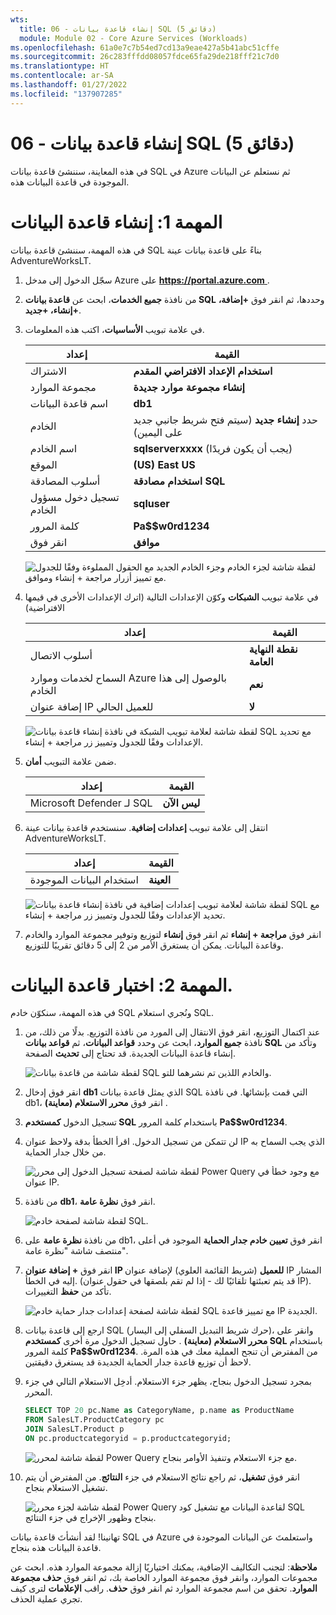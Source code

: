 ```yaml
---
wts:
  title: 06 - إنشاء قاعدة بيانات SQL (5 دقائق)
  module: Module 02 - Core Azure Services (Workloads)
ms.openlocfilehash: 61a0e7c7b54ed7cd13a9eae427a5b41abc51cffe
ms.sourcegitcommit: 26c283fffdd08057fdce65fa29de218fff21c7d0
ms.translationtype: HT
ms.contentlocale: ar-SA
ms.lasthandoff: 01/27/2022
ms.locfileid: "137907285"
---
```

# <a name="06---create-a-sql-database-5-min"></a>06 - إنشاء قاعدة بيانات SQL (5 دقائق)

في هذه المعاينة، سننشئ قاعدة بيانات SQL في Azure ثم نستعلم عن البيانات الموجودة في قاعدة البيانات هذه.

# <a name="task-1-create-the-database"></a>المهمة 1: إنشاء قاعدة البيانات 

في هذه المهمة، سننشئ قاعدة بيانات SQL بناءً على قاعدة بيانات عينة AdventureWorksLT. 

1. سجّل الدخول إلى مدخل Azure على [ **https://portal.azure.com** ](https://portal.azure.com).

2. من نافذة **جميع الخدمات**، ابحث عن **قاعدة بيانات SQL** وحددها، ثم انقر فوق **+إضافة، +إنشاء، +جديد**. 

3. في علامة تبويب **الأساسيات**، اكتب هذه المعلومات.  

    | إعداد | القيمة | 
    | --- | --- |
    | الاشتراك | **استخدام الإعداد الافتراضي المقدم** |
    | مجموعة الموارد | **إنشاء مجموعة موارد جديدة** |
    | اسم قاعدة البيانات| **db1** | 
    | الخادم | حدد **إنشاء جديد** (سيتم فتح شريط جانبي جديد على اليمين)|
    | اسم الخادم | **sqlserverxxxx** (يجب أن يكون فريدًا) | 
    | ‏‏الموقع | **(US) East US** |
    | أسلوب المصادقة | **استخدام مصادقة SQL** |
    | تسجيل دخول مسؤول الخادم | **sqluser** |
    | كلمة المرور | **Pa$$w0rd1234** |
    | انقر فوق   | **موافق** |

   ![لقطة شاشة لجزء الخادم وجزء الخادم الجديد مع الحقول المملوءة وفقًا للجدول مع تمييز أزرار مراجعة + إنشاء وموافق.](../images/0501.png)

4. في علامة تبويب **الشبكات** وكوّن الإعدادات التالية (اترك الإعدادات الأخرى في قيمها الافتراضية) 

    | إعداد | القيمة | 
    | --- | --- |
    | أسلوب الاتصال | **نقطة النهاية العامة** |    
    | السماح لخدمات وموارد Azure بالوصول إلى هذا الخادم | **نعم** |
    | إضافة عنوان IP للعميل الحالي | **لا** |
    
   ![لقطة شاشة لعلامة تبويب الشبكة في نافذة إنشاء قاعدة بيانات SQL مع تحديد الإعدادات وفقًا للجدول وتمييز زر مراجعة + إنشاء.](../images/0501b.png)

5. ضمن علامة التبويب **أمان**. 

    | إعداد | القيمة | 
    | --- | --- |
    | Microsoft Defender لـ SQL| **ليس الآن** |
    
6. انتقل إلى علامة تبويب **إعدادات إضافية**. سنستخدم قاعدة بيانات عينة AdventureWorksLT.

    | إعداد | القيمة | 
    | --- | --- |
    | استخدام البيانات الموجودة | **العينة** |

    ![لقطة شاشة لعلامة تبويب إعدادات إضافية في نافذة إنشاء قاعدة بيانات SQL مع تحديد الإعدادات وفقًا للجدول وتمييز زر مراجعة + إنشاء.](../images/0501c.png)

7. انقر فوق **مراجعة + إنشاء** ثم انقر فوق **إنشاء** لتوزيع وتوفير مجموعة الموارد والخادم وقاعدة البيانات. يمكن أن يستغرق الأمر من 2 إلى 5 دقائق تقريبًا للتوزيع.


# <a name="task-2-test-the-database"></a>المهمة 2: اختبار قاعدة البيانات.

في هذه المهمة، سنكوّن خادم SQL ونُجري استعلام SQL. 

1. عند اكتمال التوزيع، انقر فوق الانتقال إلى المورد من نافذة التوزيع. بدلًا من ذلك، من نافذة **جميع الموارد**، ابحث عن وحدد **قواعد البيانات**، ثم **قواعد بيانات SQL** وتأكد من إنشاء قاعدة البيانات الجديدة. قد تحتاج إلى **تحديث** الصفحة.

    ![لقطة شاشة من قاعدة بيانات SQL والخادم اللذين تم نشرهما للتو.](../images/0502.png)

2. انقر فوق إدخال **db1** الذي يمثل قاعدة بيانات SQL التي قمت بإنشائها. في نافذة db1، انقر فوق **محرر الاستعلام (معاينة)** .

3. تسجيل الدخول **كمستخدم SQL** باستخدام كلمة المرور **Pa$$w0rd1234**.

4. لن تتمكن من تسجيل الدخول. اقرأ الخطأ بدقة ولاحظ عنوان IP الذي يجب السماح به من خلال جدار الحماية. 

    ![لقطة شاشة لصفحة تسجيل الدخول إلى محرر Power Query مع وجود خطأ في عنوان IP.](../images/0503.png)

5. من نافذة **db1**، انقر فوق **نظرة عامة**. 

    ![لقطة شاشة لصفحة خادم SQL.](../images/0504.png)

6. من نافذة **نظرة عامة** على db1، انقر فوق **تعيين خادم جدار الحماية** الموجود في أعلى منتصف شاشة "نظرة عامة".

7. انقر فوق **+ إضافة عنوان IP للعميل** (شريط القائمة العلوي) لإضافة عنوان IP المشار إليه في الخطأ. (قد يتم تعبئتها تلقائيًا لك - إذا لم تقم بلصقها في حقول عنوان IP). تأكد من **حفظ** التغييرات. 

    ![لقطة شاشة لصفحة إعدادات جدار حماية خادم SQL مع تمييز قاعدة IP الجديدة.](../images/0506.png)

8. ارجع إلى قاعدة بيانات SQL (حرك شريط التبديل السفلي إلى اليسار)، وانقر على **محرر الاستعلام (معاينة)** . حاول تسجيل الدخول مرة أخرى **كمستخدم SQL** باستخدام كلمة المرور **Pa$$w0rd1234**. من المفترض أن تنجح العملية معك في هذه المرة. لاحظ أن توزيع قاعدة جدار الحماية الجديدة قد يستغرق دقيقتين. 

9. بمجرد تسجيل الدخول بنجاح، يظهر جزء الاستعلام. أدخِل الاستعلام التالي في جزء المحرر. 

    ```SQL
    SELECT TOP 20 pc.Name as CategoryName, p.name as ProductName
    FROM SalesLT.ProductCategory pc
    JOIN SalesLT.Product p
    ON pc.productcategoryid = p.productcategoryid;
    ```

    ![لقطة شاشة لمحرر Power Query مع جزء الاستعلام وتنفيذ الأوامر بنجاح.](../images/0507.png)

10. انقر فوق **تشغيل**، ثم راجع نتائج الاستعلام في جزء **النتائج**. من المفترض أن يتم تشغيل الاستعلام بنجاح.

    ![لقطة شاشة لجزء محرر Power Query لقاعدة البيانات مع تشغيل كود SQL بنجاح وظهور الإخراج في جزء النتائج.](../images/0508.png)

تهانينا! لقد أنشأتَ قاعدة بيانات SQL في Azure واستعلمتَ عن البيانات الموجودة في قاعدة البيانات هذه بنجاح.

**ملاحظة**: لتجنب التكاليف الإضافية، يمكنك اختياريًا إزالة مجموعة الموارد هذه. ابحث عن مجموعات الموارد، وانقر فوق مجموعة الموارد الخاصة بك، ثم انقر فوق **حذف مجموعة الموارد**. تحقق من اسم مجموعة الموارد ثم انقر فوق **حذف**. راقب **الإعلامات** لترى كيف تجري عملية الحذف.

